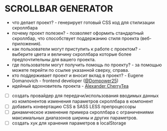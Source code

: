 # SCROLLBAR GENERATOR


- что делает проект? - генерирует готовый CSS код для стилизации скроллбара
- почему проект полезен? - позволяет оформить стандартный скроллбар, что способствует поддержанию стиля проекта (веб-приложения).
- как пользователи могут приступить к работе с проектом? - выберите цвета и величину скроллбара которые более предпочтительны для вашего проекта.
- где пользователи могут получить помощь по проекту? - за помощью можете перейти по ссылке указанной сверху, справа.
- кто поддерживает проект и вносит вклад в проект? - Eugene Domanovich - frontend developer ([@Dompower25](https://github.com/Dompower25))
- идейный вдохновитель проекта - [Alexander CherryTea](https://github.com/Akiyamka)

 - [ ] создать провайдер для передачи/использования вводимых данных из компонентов изменения параметров скроллбара в компонент <Scrollbar/>
 - [ ] добавить конвертацию CSS в SASS LESS препроцессоры
 - [ ] динамическое изменение примера скроллбара с ограничениями максимальных диапазонов ширины и других параметров.
 - [ ] создать хук для хранения параметров в localStorage